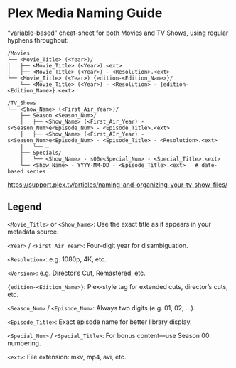 # Plex Media Naming Guide

“variable-based” cheat-sheet for both Movies and TV Shows, using regular hyphens throughout:

```
/Movies
└── <Movie_Title> (<Year>)/
│   ├── <Movie_Title> (<Year>).<ext>
│   ├── <Movie_Title> (<Year>) - <Resolution>.<ext>
└── <Movie_Title> (<Year>) {edition-<Edition_Name>}/
    └── <Movie_Title> (<Year>) - <Resolution> - {edition-<Edition_Name>}.<ext>

/TV_Shows
└── <Show_Name> (<First_Air_Year>)/
    ├── Season <Season_Num>/
    │   ├── <Show_Name> (<First_Air_Year) - s<Season_Num>e<Episode_Num> - <Episode_Title>.<ext>
    │   ├── <Show_Name> (<First_AIr_Year) - s<Season_Num>e<Episode_Num> - <Episode_Title> - <Resolution>.<ext>
    │   └── …  
    ├── Specials/
    │   └── <Show_Name> - s00e<Special_Num> - <Special_Title>.<ext>
    └── <Show_Name> - YYYY-MM-DD - <Episode_Title>.<ext>   # date-based series
```

https://support.plex.tv/articles/naming-and-organizing-your-tv-show-files/

## Legend

`<Movie_Title>` or `<Show_Name>`: Use the exact title as it appears in your metadata source.

`<Year>` / `<First_Air_Year>`: Four-digit year for disambiguation.

`<Resolution>`: e.g. 1080p, 4K, etc.

`<Version>`: e.g. Director’s Cut, Remastered, etc.

`{edition-<Edition_Name>}`: Plex-style tag for extended cuts, director’s cuts, etc.

`<Season_Num>` / `<Episode_Num>`: Always two digits (e.g. 01, 02, …).

`<Episode_Title>`: Exact episode name for better library display.

`<Special_Num>` / `<Special_Title>`: For bonus content—use Season 00 numbering.

`<ext>`: File extension: mkv, mp4, avi, etc.
